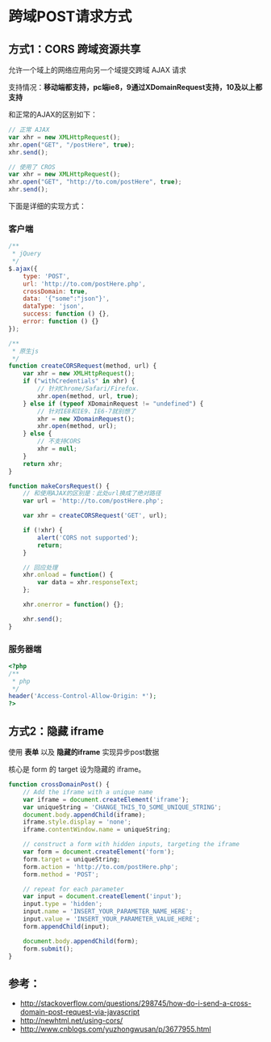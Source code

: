 # 跨域POST请求方式

## 方式1：CORS 跨域资源共享

允许一个域上的网络应用向另一个域提交跨域 AJAX 请求

支持情况：**移动端都支持，pc端ie8，9通过XDomainRequest支持，10及以上都支持**

和正常的AJAX的区别如下：

```js
// 正常 AJAX
var xhr = new XMLHttpRequest();  
xhr.open("GET", "/postHere", true);  
xhr.send();  

// 使用了 CROS
var xhr = new XMLHttpRequest();  
xhr.open("GET", "http://to.com/postHere", true);  
xhr.send();  
```

下面是详细的实现方式：

### 客户端

```js
/**
 * jQuery
 */
$.ajax({
    type: 'POST',
    url: 'http://to.com/postHere.php',
    crossDomain: true,
    data: '{"some":"json"}',
    dataType: 'json',
    success: function () {},
    error: function () {}
});

/**
 * 原生js
 */
function createCORSRequest(method, url) {
    var xhr = new XMLHttpRequest();
    if ("withCredentials" in xhr) {
        // 针对Chrome/Safari/Firefox.
        xhr.open(method, url, true);
    } else if (typeof XDomainRequest != "undefined") {
        // 针对IE8和IE9、IE6-7就别想了
        xhr = new XDomainRequest();
        xhr.open(method, url);
    } else {
        // 不支持CORS
        xhr = null;
    }
    return xhr;
}

function makeCorsRequest() {
    // 和使用AJAX的区别是：此处url换成了绝对路径
    var url = 'http://to.com/postHere.php';

    var xhr = createCORSRequest('GET', url);

    if (!xhr) {
        alert('CORS not supported');
        return;
    }

    // 回应处理
    xhr.onload = function() {
        var data = xhr.responseText;
    };

    xhr.onerror = function() {};

    xhr.send();
}
```

### 服务器端

```php
<?php
/**
 * php
 */
header('Access-Control-Allow-Origin: *');
?>
```

## 方式2：隐藏 iframe

使用 **表单** 以及 **隐藏的iframe** 实现异步post数据

核心是 form 的 target 设为隐藏的 iframe。

```js
function crossDomainPost() {
    // Add the iframe with a unique name
    var iframe = document.createElement('iframe');
    var uniqueString = 'CHANGE_THIS_TO_SOME_UNIQUE_STRING';
    document.body.appendChild(iframe);
    iframe.style.display = 'none';
    iframe.contentWindow.name = uniqueString;

    // construct a form with hidden inputs, targeting the iframe
    var form = document.createElement('form');
    form.target = uniqueString;
    form.action = 'http://to.com/postHere.php';
    form.method = 'POST';

    // repeat for each parameter
    var input = document.createElement('input');
    input.type = 'hidden';
    input.name = 'INSERT_YOUR_PARAMETER_NAME_HERE';
    input.value = 'INSERT_YOUR_PARAMETER_VALUE_HERE';
    form.appendChild(input);

    document.body.appendChild(form);
    form.submit();
}
```

## 参考：

- <http://stackoverflow.com/questions/298745/how-do-i-send-a-cross-domain-post-request-via-javascript>
- <http://newhtml.net/using-cors/>
- <http://www.cnblogs.com/yuzhongwusan/p/3677955.html>
